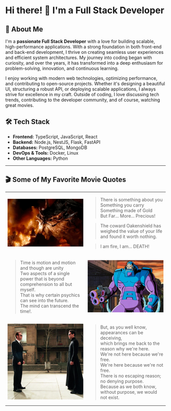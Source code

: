 # Hi there! 👋 I'm a Full Stack Developer

## 🚀 About Me
I'm a **passionate Full Stack Developer** with a love for building scalable, high-performance applications. With a strong foundation in both front-end and back-end development, I thrive on creating seamless user experiences and efficient system architectures. My journey into coding began with curiosity, and over the years, it has transformed into a deep enthusiasm for problem-solving, innovation, and continuous learning.

I enjoy working with modern web technologies, optimizing performance, and contributing to open-source projects. Whether it's designing a beautiful UI, structuring a robust API, or deploying scalable applications, I always strive for excellence in my craft. Outside of coding, I love discussing tech trends, contributing to the developer community, and of course, watching great movies.

## 🛠 Tech Stack

- **Frontend:** TypeScript, JavaScript, React
- **Backend:** Node.js, NestJS, Flask, FastAPI
- **Databases:** PostgreSQL, MongoDB
- **DevOps & Tools:** Docker, Linux
- **Other Languages:** Python

---

## 🎬 Some of My Favorite Movie Quotes

<table>
  <tr>
    <td><img src="images/smaug.gif" width="300"/></td>
    <td>
      <blockquote>
        There is something about you<br>
        Something you carry<br>
        Something made of Gold<br>
        But Far... More...  Precious!
      </blockquote>
      <blockquote>
        The coward Oakenshield has weighed the value of your life and found it worth nothing.
      </blockquote>
      <blockquote>
        I am fire, I am... DEATH!
      </blockquote>
    </td>
  </tr>
  <tr>
    <td>
      <blockquote>
        Time is motion and motion and though are unity<br>
        Two aspects of a single power that is beyond comprehension to all but myself.<br>
        That is why certain psychics can see into the future.<br>
        The mind can transcend the time!.
      </blockquote>
    </td>
    <td><img src="images/Apocalypse.jpeg" width="300"/></td>
  </tr>
  <tr>
    <td><img src="images/smith.jpeg" width="300"/></td>
    <td>
      <blockquote>
        But, as you well know, appearances can be deceiving,<br>
        which brings me back to the reason why we're here.<br>
        We're not here because we're free.<br>
        We're here because we're not free.<br>
        There is no escaping reason; no denying purpose.<br>
        Because as we both know, without purpose, we would not exist.
      </blockquote>
    </td>
  </tr>
</table>

